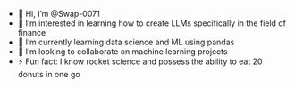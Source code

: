 - 👋 Hi, I’m @Swap-0071
- 👀 I’m interested in learning how to create LLMs specifically in the field of finance
- 🌱 I’m currently learning data science and ML using pandas
- 💞️ I’m looking to collaborate on machine learning projects
- ⚡ Fun fact: I know rocket science and possess the ability to eat 20 donuts in one go

<!---
Swap-0071/Swap-0071 is a ✨ special ✨ repository because its `README.md` (this file) appears on your GitHub profile.
You can click the Preview link to take a look at your changes.
--->
